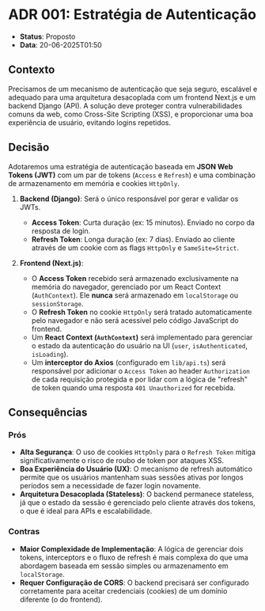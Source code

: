 # ADR 001: Estratégia de Autenticação

- **Status**: Proposto
- **Data**: 20-06-2025T01:50

## Contexto

Precisamos de um mecanismo de autenticação que seja seguro, escalável e adequado para uma arquitetura desacoplada com um frontend Next.js e um backend Django (API). A solução deve proteger contra vulnerabilidades comuns da web, como Cross-Site Scripting (XSS), e proporcionar uma boa experiência de usuário, evitando logins repetidos.

## Decisão

Adotaremos uma estratégia de autenticação baseada em **JSON Web Tokens (JWT)** com um par de tokens (`Access` e `Refresh`) e uma combinação de armazenamento em memória e cookies `HttpOnly`.

1.  **Backend (Django)**: Será o único responsável por gerar e validar os JWTs.
    -   **Access Token**: Curta duração (ex: 15 minutos). Enviado no corpo da resposta de login.
    -   **Refresh Token**: Longa duração (ex: 7 dias). Enviado ao cliente através de um cookie com as flags `HttpOnly` e `SameSite=Strict`.

2.  **Frontend (Next.js)**:
    -   O **Access Token** recebido será armazenado exclusivamente na memória do navegador, gerenciado por um React Context (`AuthContext`). Ele **nunca** será armazenado em `localStorage` ou `sessionStorage`.
    -   O **Refresh Token** no cookie `HttpOnly` será tratado automaticamente pelo navegador e não será acessível pelo código JavaScript do frontend.
    -   Um **React Context (`AuthContext`)** será implementado para gerenciar o estado da autenticação do usuário na UI (`user`, `isAuthenticated`, `isLoading`).
    -   Um **interceptor do Axios** (configurado em `lib/api.ts`) será responsável por adicionar o `Access Token` ao header `Authorization` de cada requisição protegida e por lidar com a lógica de "refresh" de token quando uma resposta `401 Unauthorized` for recebida.

## Consequências

### Prós
- **Alta Segurança**: O uso de cookies `HttpOnly` para o `Refresh Token` mitiga significativamente o risco de roubo de token por ataques XSS.
- **Boa Experiência do Usuário (UX)**: O mecanismo de refresh automático permite que os usuários mantenham suas sessões ativas por longos períodos sem a necessidade de fazer login novamente.
- **Arquitetura Desacoplada (Stateless)**: O backend permanece stateless, já que o estado da sessão é gerenciado pelo cliente através dos tokens, o que é ideal para APIs e escalabilidade.

### Contras
- **Maior Complexidade de Implementação**: A lógica de gerenciar dois tokens, interceptors e o fluxo de refresh é mais complexa do que uma abordagem baseada em sessão simples ou armazenamento em `localStorage`.
- **Requer Configuração de CORS**: O backend precisará ser configurado corretamente para aceitar credenciais (cookies) de um domínio diferente (o do frontend).
